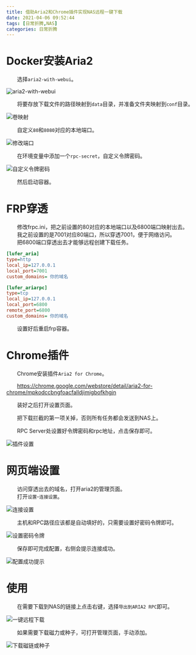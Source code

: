 ```yaml
---
title: 借助Aria2和Chrome插件实现NAS远程一键下载
date: 2021-04-06 09:52:44
tags: [日常折腾,NAS]
categories: 日常折腾
---
```

# Docker安装Aria2
&emsp;&emsp;选择`aria2-with-webui`。

![aria2-with-webui](https://pic.lufer.cc:8089/images/2021/04/06/image.png)

&emsp;&emsp;将要存放下载文件的路径映射到`data`目录，并准备文件夹映射到`conf`目录。

![卷映射](https://pic.lufer.cc:8089/images/2021/04/06/image7f0411d8a13fce84.png)

&emsp;&emsp;自定义`80`和`8080`对应的本地端口。

![修改端口](https://pic.lufer.cc:8089/images/2021/04/06/image1f514ee89f06b09e.png)

&emsp;&emsp;在环境变量中添加一个`rpc-secret`，自定义令牌密码。

![自定义令牌密码](https://pic.lufer.cc:8089/images/2021/04/06/imagea1c5a07d88e1da48.png)

&emsp;&emsp;然后启动容器。

# FRP穿透
&emsp;&emsp;修改frpc.ini，把之前设置的80对应的本地端口以及6800端口映射出去。  
&emsp;&emsp;我之前设置的是7001对应80端口，所以穿透7001，便于网络访问。  
&emsp;&emsp;把6800端口穿透出去才能够远程创建下载任务。
```ini
[lufer_aria]
type=http
local_ip=127.0.0.1
local_port=7001
custom_domains= 你的域名

[lufer_ariarpc]
type=tcp
local_ip=127.0.0.1
local_port=6800
remote_port=6800
custom_domains= 你的域名
```
&emsp;&emsp;设置好后重启frp容器。

# Chrome插件
&emsp;&emsp;Chrome安装插件`Aria2 for Chrome`。

&emsp;&emsp;https://chrome.google.com/webstore/detail/aria2-for-chrome/mpkodccbngfoacfalldjimigbofkhgjn

&emsp;&emsp;装好之后打开设置页面。

&emsp;&emsp;把下载拦截的第一项关掉，否则所有任务都会发送到NAS上。

&emsp;&emsp;RPC Server处设置好令牌密码和rpc地址，点击保存即可。

![插件设置](https://pic.lufer.cc:8089/images/2021/04/06/image9a46db3243c2a71a.png)

# 网页端设置

&emsp;&emsp;访问穿透出去的域名，打开aria2的管理页面。  
&emsp;&emsp;打开`设置`-`连接设置`。

![连接设置](https://pic.lufer.cc:8089/images/2021/04/06/image61ca82970fb51152.png)

&emsp;&emsp;主机和RPC路径应该都是自动填好的，只需要设置好密码令牌即可。

![设置密码令牌](https://pic.lufer.cc:8089/images/2021/04/06/image65d6514f44bf554b.png)

&emsp;&emsp;保存即可完成配置，右侧会提示连接成功。

![配置成功提示](https://pic.lufer.cc:8089/images/2021/04/06/image68bf77b1d4f6b27c.png)

# 使用
&emsp;&emsp;在需要下载到NAS的链接上点击右键，选择`导出到ARIA2 RPC`即可。

![一键远程下载](https://pic.lufer.cc:8089/images/2021/04/06/image56c461c9d5fd48d6.png)

&emsp;&emsp;如果需要下载磁力或种子，可打开管理页面，手动添加。

![下载磁链或种子](https://pic.lufer.cc:8089/images/2021/04/06/imagedf3b0adde1f3e8c7.png)